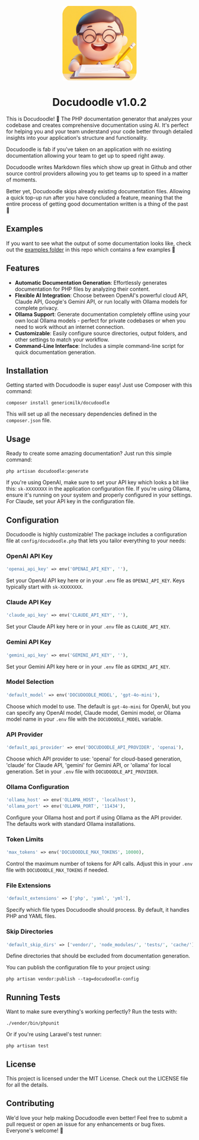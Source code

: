 <p align="center">
    <img src="docudoodle-icon.png" width="200" />	
</p>
<h1 align="center">
    Docudoodle v1.0.2
</h1>


This is Docudoodle! 👋 The PHP documentation generator that analyzes your codebase and creates comprehensive documentation using AI. It's perfect for helping you and your team understand your code better through detailed insights into your application's structure and functionality.

Docudoodle is fab if you've taken on an application with no existing documentation allowing your team to get up to speed right away.

Docudoodle writes Markdown files which show up great in Github and other source control providers allowing you to get teams up to speed in a matter of moments.

Better yet, Docudoodle skips already existing documentation files. Allowing a quick top-up run after you have concluded a feature, meaning that the entire process of getting good documentation written is a thing of the past 🚀

## Examples
If you want to see what the output of some documentation looks like, check out the [examples folder](https://github.com/genericmilk/docudoodle/tree/main/examples) in this repo which contains a few examples 🥰

## Features

- **Automatic Documentation Generation**: Effortlessly generates documentation for PHP files by analyzing their content.
- **Flexible AI Integration**: Choose between OpenAI's powerful cloud API, Claude API, Google's Gemini API, or run locally with Ollama models for complete privacy.
- **Ollama Support**: Generate documentation completely offline using your own local Ollama models - perfect for private codebases or when you need to work without an internet connection.
- **Customizable**: Easily configure source directories, output folders, and other settings to match your workflow.
- **Command-Line Interface**: Includes a simple command-line script for quick documentation generation.

## Installation

Getting started with Docudoodle is super easy! Just use Composer with this command:

```
composer install genericmilk/docudoodle
```

This will set up all the necessary dependencies defined in the `composer.json` file.

## Usage

Ready to create some amazing documentation? Just run this simple command:

```
php artisan docudoodle:generate
```

If you're using OpenAI, make sure to set your API key which looks a bit like this: `sk-XXXXXXXX` in the application configuration file. If you're using Ollama, ensure it's running on your system and properly configured in your settings. For Claude, set your API key in the configuration file.

## Configuration

Docudoodle is highly customizable! The package includes a configuration file at `config/docudoodle.php` that lets you tailor everything to your needs:

### OpenAI API Key
```php
'openai_api_key' => env('OPENAI_API_KEY', ''),
```
Set your OpenAI API key here or in your `.env` file as `OPENAI_API_KEY`. Keys typically start with `sk-XXXXXXXX`.

### Claude API Key
```php
'claude_api_key' => env('CLAUDE_API_KEY', ''),
```
Set your Claude API key here or in your `.env` file as `CLAUDE_API_KEY`.

### Gemini API Key
```php
'gemini_api_key' => env('GEMINI_API_KEY', ''),
```
Set your Gemini API key here or in your `.env` file as `GEMINI_API_KEY`.

### Model Selection
```php
'default_model' => env('DOCUDOODLE_MODEL', 'gpt-4o-mini'),
```
Choose which model to use. The default is `gpt-4o-mini` for OpenAI, but you can specify any OpenAI model, Claude model, Gemini model, or Ollama model name in your `.env` file with the `DOCUDOODLE_MODEL` variable.

### API Provider
```php
'default_api_provider' => env('DOCUDOODLE_API_PROVIDER', 'openai'),
```
Choose which API provider to use: 'openai' for cloud-based generation, 'claude' for Claude API, 'gemini' for Gemini API, or 'ollama' for local generation. Set in your `.env` file with `DOCUDOODLE_API_PROVIDER`.

### Ollama Configuration
```php
'ollama_host' => env('OLLAMA_HOST', 'localhost'),
'ollama_port' => env('OLLAMA_PORT', '11434'),
```
Configure your Ollama host and port if using Ollama as the API provider. The defaults work with standard Ollama installations.

### Token Limits
```php
'max_tokens' => env('DOCUDOODLE_MAX_TOKENS', 10000),
```
Control the maximum number of tokens for API calls. Adjust this in your `.env` file with `DOCUDOODLE_MAX_TOKENS` if needed.

### File Extensions
```php
'default_extensions' => ['php', 'yaml', 'yml'],
```
Specify which file types Docudoodle should process. By default, it handles PHP and YAML files.

### Skip Directories
```php
'default_skip_dirs' => ['vendor/', 'node_modules/', 'tests/', 'cache/'],
```
Define directories that should be excluded from documentation generation.

You can publish the configuration file to your project using:

```
php artisan vendor:publish --tag=docudoodle-config
```

## Running Tests

Want to make sure everything's working perfectly? Run the tests with:

```
./vendor/bin/phpunit
```

Or if you're using Laravel's test runner:

```
php artisan test
```

## License

This project is licensed under the MIT License. Check out the LICENSE file for all the details.

## Contributing

We'd love your help making Docudoodle even better! Feel free to submit a pull request or open an issue for any enhancements or bug fixes. Everyone's welcome! 🎉